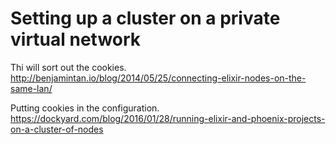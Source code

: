 # Setting up a cluster on a private virtual network

Thi will sort out the cookies.
http://benjamintan.io/blog/2014/05/25/connecting-elixir-nodes-on-the-same-lan/

Putting cookies in the configuration.
https://dockyard.com/blog/2016/01/28/running-elixir-and-phoenix-projects-on-a-cluster-of-nodes

